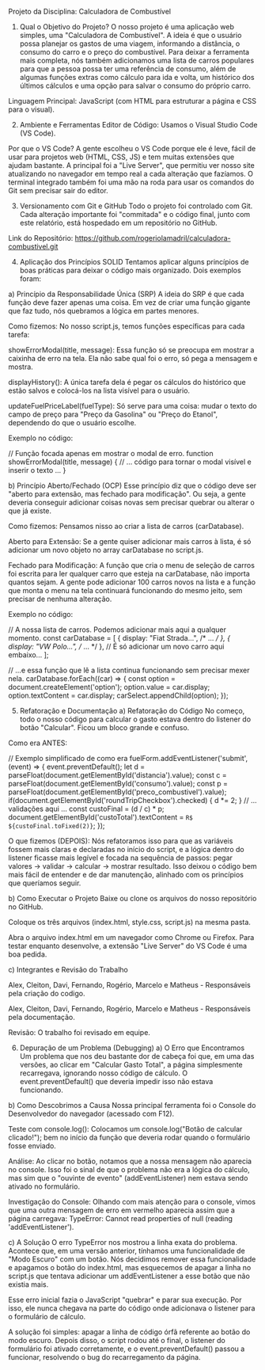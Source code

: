Projeto da Disciplina: Calculadora de Combustível
1. Qual o Objetivo do Projeto?
O nosso projeto é uma aplicação web simples, uma "Calculadora de Combustível". A ideia é que o usuário possa planejar os gastos de uma viagem, informando a distância, o consumo do carro e o preço do combustível. Para deixar a ferramenta mais completa, nós também adicionamos uma lista de carros populares para que a pessoa possa ter uma referência de consumo, além de algumas funções extras como cálculo para ida e volta, um histórico dos últimos cálculos e uma opção para salvar o consumo do próprio carro.

Linguagem Principal: JavaScript (com HTML para estruturar a página e CSS para o visual).

2. Ambiente e Ferramentas
Editor de Código: Usamos o Visual Studio Code (VS Code).

Por que o VS Code? A gente escolheu o VS Code porque ele é leve, fácil de usar para projetos web (HTML, CSS, JS) e tem muitas extensões que ajudam bastante. A principal foi a "Live Server", que permitiu ver nosso site atualizando no navegador em tempo real a cada alteração que fazíamos. O terminal integrado também foi uma mão na roda para usar os comandos do Git sem precisar sair do editor.

3. Versionamento com Git e GitHub
Todo o projeto foi controlado com Git. Cada alteração importante foi "commitada" e o código final, junto com este relatório, está hospedado em um repositório no GitHub.

Link do Repositório: https://github.com/rogeriolamadril/calculadora-combustivel.git

4. Aplicação dos Princípios SOLID
Tentamos aplicar alguns princípios de boas práticas para deixar o código mais organizado. Dois exemplos foram:

a) Princípio da Responsabilidade Única (SRP)
A ideia do SRP é que cada função deve fazer apenas uma coisa. Em vez de criar uma função gigante que faz tudo, nós quebramos a lógica em partes menores.

Como fizemos: No nosso script.js, temos funções específicas para cada tarefa:

showErrorModal(title, message): Essa função só se preocupa em mostrar a caixinha de erro na tela. Ela não sabe qual foi o erro, só pega a mensagem e mostra.

displayHistory(): A única tarefa dela é pegar os cálculos do histórico que estão salvos e colocá-los na lista visível para o usuário.

updateFuelPriceLabel(fuelType): Só serve para uma coisa: mudar o texto do campo de preço para "Preço da Gasolina" ou "Preço do Etanol", dependendo do que o usuário escolhe.

Exemplo no código:

// Função focada apenas em mostrar o modal de erro.
function showErrorModal(title, message) {
    // ... código para tornar o modal visível e inserir o texto ...
}

b) Princípio Aberto/Fechado (OCP)
Esse princípio diz que o código deve ser "aberto para extensão, mas fechado para modificação". Ou seja, a gente deveria conseguir adicionar coisas novas sem precisar quebrar ou alterar o que já existe.

Como fizemos: Pensamos nisso ao criar a lista de carros (carDatabase).

Aberto para Extensão: Se a gente quiser adicionar mais carros à lista, é só adicionar um novo objeto no array carDatabase no script.js.

Fechado para Modificação: A função que cria o menu de seleção de carros foi escrita para ler qualquer carro que esteja na carDatabase, não importa quantos sejam. A gente pode adicionar 100 carros novos na lista e a função que monta o menu na tela continuará funcionando do mesmo jeito, sem precisar de nenhuma alteração.

Exemplo no código:

// A nossa lista de carros. Podemos adicionar mais aqui a qualquer momento.
const carDatabase = [
    { display: "Fiat Strada...", /* ... */ },
    { display: "VW Polo...", /* ... */ },
    // É só adicionar um novo carro aqui embaixo...
];

// ...e essa função que lê a lista continua funcionando sem precisar mexer nela.
carDatabase.forEach((car) => { 
    const option = document.createElement('option');
    option.value = car.display; 
    option.textContent = car.display;
    carSelect.appendChild(option);
});

5. Refatoração e Documentação
a) Refatoração do Código
No começo, todo o nosso código para calcular o gasto estava dentro do listener do botão "Calcular". Ficou um bloco grande e confuso.

Como era ANTES:

// Exemplo simplificado de como era
fuelForm.addEventListener('submit', (event) => {
    event.preventDefault();
    let d = parseFloat(document.getElementById('distancia').value);
    const c = parseFloat(document.getElementById('consumo').value);
    const p = parseFloat(document.getElementById('preco_combustivel').value);
    if(document.getElementById('roundTripCheckbox').checked) {
        d *= 2;
    }
    // ... validações aqui ...
    const custoFinal = (d / c) * p;
    document.getElementById('custoTotal').textContent = `R$ ${custoFinal.toFixed(2)}`;
});

O que fizemos (DEPOIS):
Nós refatoramos isso para que as variáveis fossem mais claras e declaradas no início do script, e a lógica dentro do listener ficasse mais legível e focada na sequência de passos: pegar valores -> validar -> calcular -> mostrar resultado. Isso deixou o código bem mais fácil de entender e de dar manutenção, alinhado com os princípios que queríamos seguir.

b) Como Executar o Projeto
Baixe ou clone os arquivos do nosso repositório no GitHub.

Coloque os três arquivos (index.html, style.css, script.js) na mesma pasta.

Abra o arquivo index.html em um navegador como Chrome ou Firefox. Para testar enquanto desenvolve, a extensão "Live Server" do VS Code é uma boa pedida.

c) Integrantes e Revisão do Trabalho

Alex, Cleiton, Davi, Fernando, Rogério, Marcelo e Matheus - Responsáveis pela criação do codigo.

Alex, Cleiton, Davi, Fernando, Rogério, Marcelo e Matheus - Responsáveis pela documentação.


Revisão: O trabalho foi revisado em equipe.

6. Depuração de um Problema (Debugging)
a) O Erro que Encontramos
Um problema que nos deu bastante dor de cabeça foi que, em uma das versões, ao clicar em "Calcular Gasto Total", a página simplesmente recarregava, ignorando nosso código de cálculo. O event.preventDefault() que deveria impedir isso não estava funcionando.

b) Como Descobrimos a Causa
Nossa principal ferramenta foi o Console do Desenvolvedor do navegador (acessado com F12).

Teste com console.log(): Colocamos um console.log("Botão de calcular clicado!"); bem no início da função que deveria rodar quando o formulário fosse enviado.

Análise: Ao clicar no botão, notamos que a nossa mensagem não aparecia no console. Isso foi o sinal de que o problema não era a lógica do cálculo, mas sim que o "ouvinte de evento" (addEventListener) nem estava sendo ativado no formulário.

Investigação do Console: Olhando com mais atenção para o console, vimos que uma outra mensagem de erro em vermelho aparecia assim que a página carregava: TypeError: Cannot read properties of null (reading 'addEventListener').

c) A Solução
O erro TypeError nos mostrou a linha exata do problema. Acontece que, em uma versão anterior, tínhamos uma funcionalidade de "Modo Escuro" com um botão. Nós decidimos remover essa funcionalidade e apagamos o botão do index.html, mas esquecemos de apagar a linha no script.js que tentava adicionar um addEventListener a esse botão que não existia mais.

Esse erro inicial fazia o JavaScript "quebrar" e parar sua execução. Por isso, ele nunca chegava na parte do código onde adicionava o listener para o formulário de cálculo.

A solução foi simples: apagar a linha de código órfã referente ao botão do modo escuro. Depois disso, o script rodou até o final, o listener do formulário foi ativado corretamente, e o event.preventDefault() passou a funcionar, resolvendo o bug do recarregamento da página.
